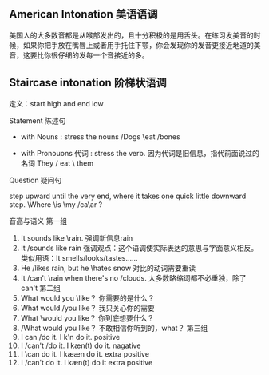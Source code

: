 American Intonation
美语语调
----------------------------------------
美国人的大多数音都是从喉部发出的，且十分积极的是用舌头。在练习发美音的时候，如果你把手放在嘴唇上或者用手托住下颚，你会发现你的发音更接近地道的美音，这要比你很仔细的发每一个音接近的多。

Staircase intonation
阶梯状语调
-----------------------------------------

定义：start high and end low

Statement 陈述句

- with Nouns
: stress the nouns
/Dogs \eat /bones

- with Pronouons 代词
: stress the verb. 因为代词是旧信息，指代前面说过的名词
They / eat \ them


Question 疑问句

step upward until the very end, where it takes one quick little downward step.
\Where \is \my  /ca\ar ?


音高与语义
第一组
1. It sounds like \rain. 强调新信息rain
2. It /sounds like rain 强调观点：这个语调使实际表达的意思与字面意义相反。类似用语：It smells/looks/tastes……
3. He /likes rain, but he \hates snow 对比的动词需要重读
4. It /can't \rain when there's no /clouds. 大多数略缩词都不必重独，除了can't
第二组
1. What would you \like？ 你需要的是什么？
2. What would /you like？ 我只关心你的需要
3. What \would you like？ 你到底想要什么？
4. /What would you like？ 不敢相信你听到的，what？
第三组
1. I can /do it.  I k'n do it. positive
2. I /can't /do it. I kæn(t) do it. nagative
3. I \can do it. I kææn do it. extra positive
4. I /can't do it. I kæn(t) do it extra positive

